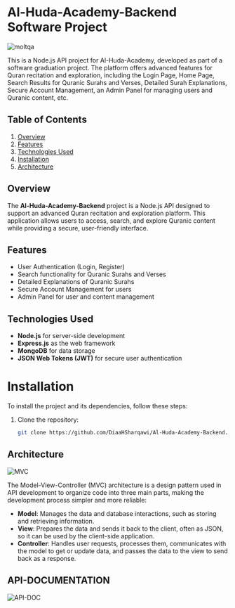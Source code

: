 # Al-Huda-Academy-Backend Software Project
![moltqa](https://github.com/user-attachments/assets/78dec6ef-b4e5-45cc-bc80-66714b81d1ef)

This is a Node.js API project for Al-Huda-Academy, developed as part of a software graduation project. The platform offers advanced features for Quran recitation and exploration, including the Login Page, Home Page, Search Results for Quranic Surahs and Verses, Detailed Surah Explanations, Secure Account Management, an Admin Panel for managing users and Quranic content, etc.

## Table of Contents

1. [Overview](#overview)
2. [Features](#features)
3. [Technologies Used](#technologies-used)
4. [Installation](#installation)
5. [Architecture](#Architecture)

## Overview

The **Al-Huda-Academy-Backend** project is a Node.js API designed to support an advanced Quran recitation and exploration platform. This application allows users to access, search, and explore Quranic content while providing a secure, user-friendly interface.

## Features

- User Authentication (Login, Register)
- Search functionality for Quranic Surahs and Verses
- Detailed Explanations of Quranic Surahs
- Secure Account Management for users
- Admin Panel for user and content management

## Technologies Used

- **Node.js** for server-side development
- **Express.js** as the web framework
- **MongoDB** for data storage
- **JSON Web Tokens (JWT)** for secure user authentication

# Installation

To install the project and its dependencies, follow these steps:

1. Clone the repository:

    ```bash
    git clone https://github.com/DiaaHSharqawi/Al-Huda-Academy-Backend.git
    ```

## Architecture
![MVC](https://github.com/user-attachments/assets/327cf6e1-eb17-4b62-bf66-128f9acaf6bf)

The Model-View-Controller (MVC) architecture is a design pattern used in API development to organize code into three main parts, making the development process simpler and more reliable:

- **Model**: Manages the data and database interactions, such as storing and retrieving information.
- **View**: Prepares the data and sends it back to the client, often as JSON, so it can be used by the client-side application.
- **Controller**: Handles user requests, processes them, communicates with the model to get or update data, and passes the data to the view to send back as a response.

## API-DOCUMENTATION
![API-DOC](https://documenter.getpostman.com/view/33050087/2sAYBPktih)

